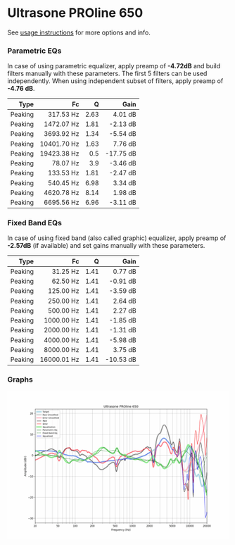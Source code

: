 # Ultrasone PROline 650
See [usage instructions](https://github.com/jaakkopasanen/AutoEq#usage) for more options and info.

### Parametric EQs
In case of using parametric equalizer, apply preamp of **-4.72dB** and build filters manually
with these parameters. The first 5 filters can be used independently.
When using independent subset of filters, apply preamp of **-4.76 dB**.

| Type    | Fc          |    Q | Gain      |
|--------:|------------:|-----:|----------:|
| Peaking | 317.53 Hz   | 2.63 | 4.01 dB   |
| Peaking | 1472.07 Hz  | 1.81 | -2.13 dB  |
| Peaking | 3693.92 Hz  | 1.34 | -5.54 dB  |
| Peaking | 10401.70 Hz | 1.63 | 7.76 dB   |
| Peaking | 19423.38 Hz | 0.5  | -17.75 dB |
| Peaking | 78.07 Hz    | 3.9  | -3.46 dB  |
| Peaking | 133.53 Hz   | 1.81 | -2.47 dB  |
| Peaking | 540.45 Hz   | 6.98 | 3.34 dB   |
| Peaking | 4620.78 Hz  | 8.14 | 1.98 dB   |
| Peaking | 6695.56 Hz  | 6.96 | -3.11 dB  |

### Fixed Band EQs
In case of using fixed band (also called graphic) equalizer, apply preamp of **-2.57dB**
(if available) and set gains manually with these parameters.

| Type    | Fc          |    Q | Gain      |
|--------:|------------:|-----:|----------:|
| Peaking | 31.25 Hz    | 1.41 | 0.77 dB   |
| Peaking | 62.50 Hz    | 1.41 | -0.91 dB  |
| Peaking | 125.00 Hz   | 1.41 | -3.59 dB  |
| Peaking | 250.00 Hz   | 1.41 | 2.64 dB   |
| Peaking | 500.00 Hz   | 1.41 | 2.27 dB   |
| Peaking | 1000.00 Hz  | 1.41 | -1.85 dB  |
| Peaking | 2000.00 Hz  | 1.41 | -1.31 dB  |
| Peaking | 4000.00 Hz  | 1.41 | -5.98 dB  |
| Peaking | 8000.00 Hz  | 1.41 | 3.75 dB   |
| Peaking | 16000.01 Hz | 1.41 | -10.53 dB |

### Graphs
![](./Ultrasone%20PROline%20650.png)